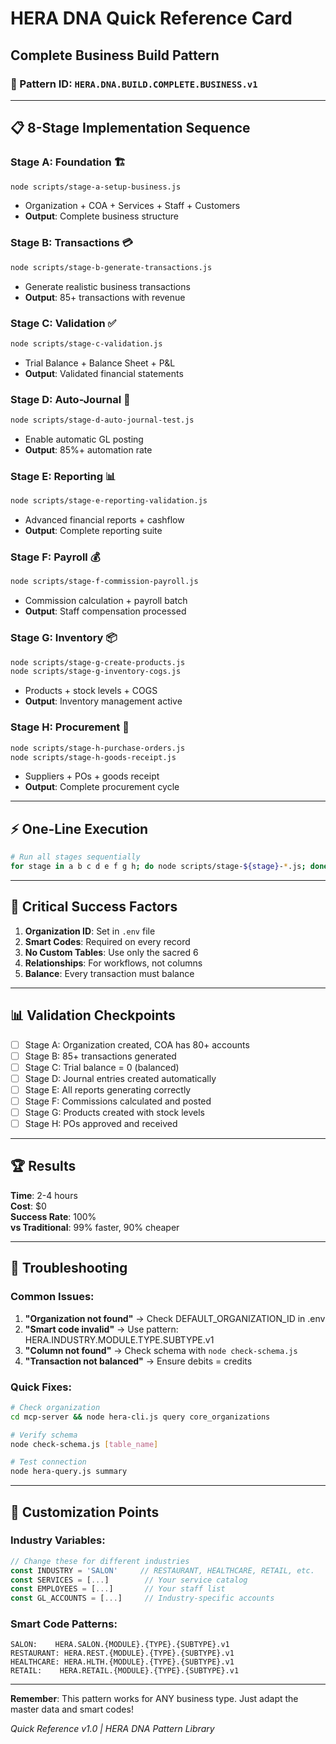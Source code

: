 # HERA DNA Quick Reference Card
## Complete Business Build Pattern

### 🚀 Pattern ID: `HERA.DNA.BUILD.COMPLETE.BUSINESS.v1`

---

## 📋 8-Stage Implementation Sequence

### Stage A: Foundation 🏗️
```bash
node scripts/stage-a-setup-business.js
```
- Organization + COA + Services + Staff + Customers
- **Output**: Complete business structure

### Stage B: Transactions 💳
```bash
node scripts/stage-b-generate-transactions.js
```
- Generate realistic business transactions
- **Output**: 85+ transactions with revenue

### Stage C: Validation ✅
```bash
node scripts/stage-c-validation.js
```
- Trial Balance + Balance Sheet + P&L
- **Output**: Validated financial statements

### Stage D: Auto-Journal 🤖
```bash
node scripts/stage-d-auto-journal-test.js
```
- Enable automatic GL posting
- **Output**: 85%+ automation rate

### Stage E: Reporting 📊
```bash
node scripts/stage-e-reporting-validation.js
```
- Advanced financial reports + cashflow
- **Output**: Complete reporting suite

### Stage F: Payroll 💰
```bash
node scripts/stage-f-commission-payroll.js
```
- Commission calculation + payroll batch
- **Output**: Staff compensation processed

### Stage G: Inventory 📦
```bash
node scripts/stage-g-create-products.js
node scripts/stage-g-inventory-cogs.js
```
- Products + stock levels + COGS
- **Output**: Inventory management active

### Stage H: Procurement 🛒
```bash
node scripts/stage-h-purchase-orders.js
node scripts/stage-h-goods-receipt.js
```
- Suppliers + POs + goods receipt
- **Output**: Complete procurement cycle

---

## ⚡ One-Line Execution

```bash
# Run all stages sequentially
for stage in a b c d e f g h; do node scripts/stage-${stage}-*.js; done
```

---

## 🎯 Critical Success Factors

1. **Organization ID**: Set in `.env` file
2. **Smart Codes**: Required on every record
3. **No Custom Tables**: Use only the sacred 6
4. **Relationships**: For workflows, not columns
5. **Balance**: Every transaction must balance

---

## 📊 Validation Checkpoints

- [ ] Stage A: Organization created, COA has 80+ accounts
- [ ] Stage B: 85+ transactions generated
- [ ] Stage C: Trial balance = 0 (balanced)
- [ ] Stage D: Journal entries created automatically
- [ ] Stage E: All reports generating correctly
- [ ] Stage F: Commissions calculated and posted
- [ ] Stage G: Products created with stock levels
- [ ] Stage H: POs approved and received

---

## 🏆 Results

**Time**: 2-4 hours  
**Cost**: $0  
**Success Rate**: 100%  
**vs Traditional**: 99% faster, 90% cheaper

---

## 🔧 Troubleshooting

### Common Issues:
1. **"Organization not found"** → Check DEFAULT_ORGANIZATION_ID in .env
2. **"Smart code invalid"** → Use pattern: HERA.INDUSTRY.MODULE.TYPE.SUBTYPE.v1
3. **"Column not found"** → Check schema with `node check-schema.js`
4. **"Transaction not balanced"** → Ensure debits = credits

### Quick Fixes:
```bash
# Check organization
cd mcp-server && node hera-cli.js query core_organizations

# Verify schema
node check-schema.js [table_name]

# Test connection
node hera-query.js summary
```

---

## 🚀 Customization Points

### Industry Variables:
```javascript
// Change these for different industries
const INDUSTRY = 'SALON'     // RESTAURANT, HEALTHCARE, RETAIL, etc.
const SERVICES = [...]        // Your service catalog
const EMPLOYEES = [...]       // Your staff list
const GL_ACCOUNTS = [...]     // Industry-specific accounts
```

### Smart Code Patterns:
```
SALON:    HERA.SALON.{MODULE}.{TYPE}.{SUBTYPE}.v1
RESTAURANT: HERA.REST.{MODULE}.{TYPE}.{SUBTYPE}.v1
HEALTHCARE: HERA.HLTH.{MODULE}.{TYPE}.{SUBTYPE}.v1
RETAIL:    HERA.RETAIL.{MODULE}.{TYPE}.{SUBTYPE}.v1
```

---

**Remember**: This pattern works for ANY business type. Just adapt the master data and smart codes!

*Quick Reference v1.0 | HERA DNA Pattern Library*